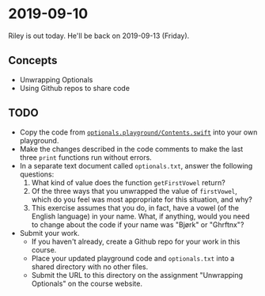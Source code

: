 # 2019-09-10

Riley is out today. He'll be back on 2019-09-13 (Friday).

## Concepts

- Unwrapping Optionals
- Using Github repos to share code

## TODO

- Copy the code from [`optionals.playground/Contents.swift`](optionals.playground/Contents.swift) into your own playground.
- Make the changes described in the code comments to make the last three `print` functions run without errors.
- In a separate text document called `optionals.txt`, answer the following questions:
  1. What kind of value does the function `getFirstVowel` return?
  2. Of the three ways that you unwrapped the value of `firstVowel`, which do you feel was most appropriate for this situation, and why?
  3. This exercise assumes that you do, in fact, have a vowel (of the English language) in your name. What, if anything, would you need to change about the code if your name was "Bjørk" or "Ghrftnx"?
- Submit your work.
  - If you haven't already, create a Github repo for your work in this course.
  - Place your updated playground code and `optionals.txt` into a shared directory with no other files.
  - Submit the URL to this directory on the assignment "Unwrapping Optionals" on the course website.
